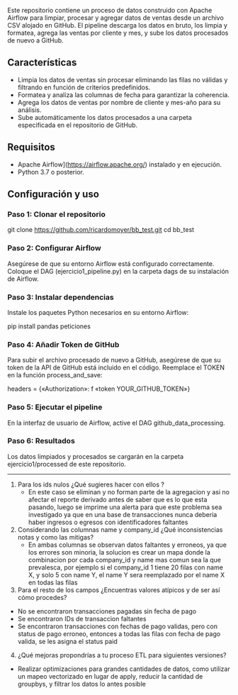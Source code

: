 
Este repositorio contiene un proceso de datos construido con Apache Airflow para limpiar, procesar y agregar datos de ventas desde un archivo CSV alojado en GitHub. El pipeline descarga los datos en bruto, los limpia y formatea, agrega las ventas por cliente y mes, y sube los datos procesados de nuevo a GitHub.

## Características
- Limpia los datos de ventas sin procesar eliminando las filas no válidas y filtrando en función de criterios predefinidos.
- Formatea y analiza las columnas de fecha para garantizar la coherencia.
- Agrega los datos de ventas por nombre de cliente y mes-año para su análisis.
- Sube automáticamente los datos procesados a una carpeta especificada en el repositorio de GitHub.

## Requisitos
- Apache Airflow](https://airflow.apache.org/) instalado y en ejecución.
- Python 3.7 o posterior.

## Configuración y uso

### Paso 1: Clonar el repositorio

git clone https://github.com/ricardomoyer/bb_test.git
cd bb_test

### Paso 2: Configurar Airflow
Asegúrese de que su entorno Airflow está configurado correctamente. Coloque el DAG (ejercicio1_pipeline.py) en la carpeta dags de su instalación de Airflow.

### Paso 3: Instalar dependencias
Instale los paquetes Python necesarios en su entorno Airflow:


pip install pandas peticiones
### Paso 4: Añadir Token de GitHub 
Para subir el archivo procesado de nuevo a GitHub, asegúrese de que su token de la API de GitHub está incluido en el código. Reemplace el TOKEN en la función process_and_save:

headers = {«Authorization»: f «token YOUR_GITHUB_TOKEN»}

### Paso 5: Ejecutar el pipeline


En la interfaz de usuario de Airflow, active el DAG github_data_processing.

### Paso 6: Resultados
Los datos limpiados y procesados se cargarán en la carpeta ejercicio1/processed de este repositorio.


--------------------------------------------------------------------

1. Para los ids nulos ¿Qué sugieres hacer con ellos ?
   - En este caso se eliminan y no forman parte de la agregacion y asi no afectar el reporte derivado antes de saber que es lo que esta pasando, luego se imprime una alerta para que este problema sea investigado ya que en una base de transacciones nunca deberia haber ingresos o egresos con identificadores faltantes
2. Considerando las columnas name y company_id ¿Qué inconsistencias notas y como las mitigas?
   - En ambas columnas se observan datos faltantes y erroneos, ya que los errores son minoria, la solucion es crear un mapa donde la combinacion por cada company_id y name mas comun sea la que prevalesca, por ejemplo si el company_id 1 tiene 20 filas con name X, y solo 5 con name Y, el name Y sera reemplazado por el name X en todas las filas
3. Para el resto de los campos ¿Encuentras valores atípicos y de ser así cómo procedes?
  - No se encontraron transacciones pagadas sin fecha de pago
  - Se encontraron IDs de transaccion faltantes
  - Se encontraron transacciones con fechas de pago validas, pero con status de pago erroneo, entonces a todas las filas con fecha de pago valida, se les asigna el status paid
4. ¿Qué mejoras propondrías a tu proceso ETL para siguientes versiones?
  - Realizar optimizaciones para grandes cantidades de datos, como utilizar un mapeo vectorizado en lugar de apply, reducir la cantidad de groupbys, y filtrar los datos lo antes posible

